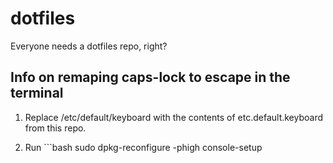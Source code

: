 # dotfiles
Everyone needs a dotfiles repo, right?

## Info on remaping caps-lock to escape in the terminal

1. Replace /etc/default/keyboard with the contents of etc.default.keyboard from this repo.

2. Run ```bash
sudo dpkg-reconfigure -phigh console-setup
```


